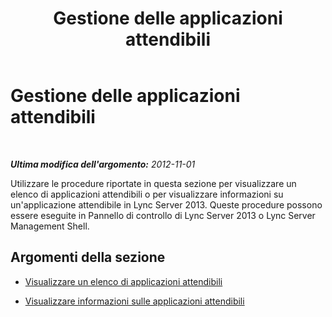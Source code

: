 ﻿---
title: Gestione delle applicazioni attendibili
TOCTitle: Gestione delle applicazioni attendibili
ms:assetid: 0df4f899-aa7b-470d-a6c2-2e8eb2871aa2
ms:mtpsurl: https://technet.microsoft.com/it-it/library/JJ687967(v=OCS.15)
ms:contentKeyID: 49887442
ms.date: 08/24/2015
mtps_version: v=OCS.15
ms.translationtype: HT
---

# Gestione delle applicazioni attendibili

 

_**Ultima modifica dell'argomento:** 2012-11-01_

Utilizzare le procedure riportate in questa sezione per visualizzare un elenco di applicazioni attendibili o per visualizzare informazioni su un'applicazione attendibile in Lync Server 2013. Queste procedure possono essere eseguite in Pannello di controllo di Lync Server 2013 o Lync Server Management Shell.

## Argomenti della sezione

  - [Visualizzare un elenco di applicazioni attendibili](lync-server-2013-view-a-list-of-trusted-applications.md)

  - [Visualizzare informazioni sulle applicazioni attendibili](lync-server-2013-view-trusted-application-information.md)


